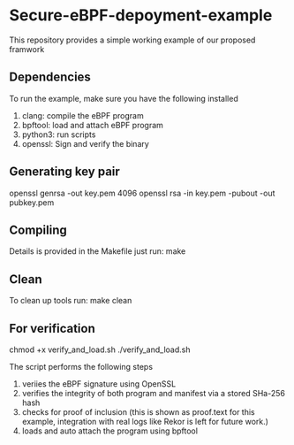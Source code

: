 # Secure-eBPF-depoyment-example
This repository provides a simple working example of our proposed framwork

## Dependencies
To run the example, make sure you have the following installed
1. clang: compile the eBPF program 
2. bpftool: load and attach eBPF program
3. python3: run scripts
4. openssl: Sign and verify the binary  

## Generating key pair
openssl genrsa -out key.pem 4096
openssl rsa -in key.pem -pubout -out pubkey.pem

## Compiling
Details is provided in the Makefile just run:
make

## Clean
To clean up tools run:
make clean

## For verification 

chmod +x verify_and_load.sh
./verify_and_load.sh

The script performs the following steps
1. veriies the eBPF signature using OpenSSL
2. verifies the integrity of both program and manifest via a stored SHa-256 hash
3. checks for proof of inclusion (this is shown as proof.text for this example, integration with real logs like Rekor is left for future work.)
4. loads and auto attach the program using bpftool
